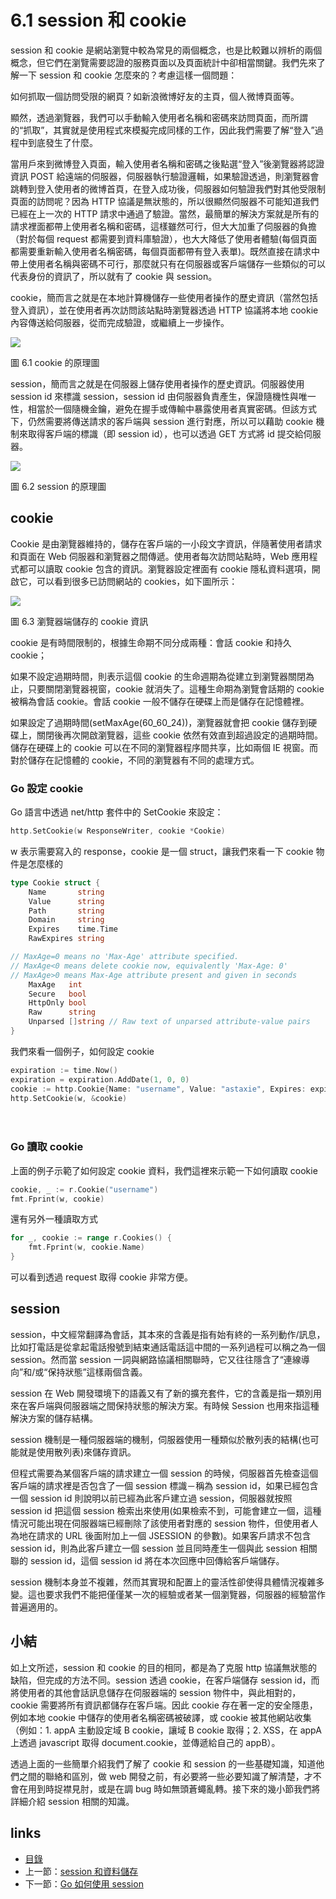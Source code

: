 # 6.1 session 和 cookie

session 和 cookie 是網站瀏覽中較為常見的兩個概念，也是比較難以辨析的兩個概念，但它們在瀏覽需要認證的服務頁面以及頁面統計中卻相當關鍵。我們先來了解一下 session 和 cookie 怎麼來的？考慮這樣一個問題：

如何抓取一個訪問受限的網頁？如新浪微博好友的主頁，個人微博頁面等。

顯然，透過瀏覽器，我們可以手動輸入使用者名稱和密碼來訪問頁面，而所謂的“抓取”，其實就是使用程式來模擬完成同樣的工作，因此我們需要了解“登入”過程中到底發生了什麼。

當用戶來到微博登入頁面，輸入使用者名稱和密碼之後點選“登入”後瀏覽器將認證資訊 POST 給遠端的伺服器，伺服器執行驗證邏輯，如果驗證透過，則瀏覽器會跳轉到登入使用者的微博首頁，在登入成功後，伺服器如何驗證我們對其他受限制頁面的訪問呢？因為 HTTP 協議是無狀態的，所以很顯然伺服器不可能知道我們已經在上一次的 HTTP 請求中通過了驗證。當然，最簡單的解決方案就是所有的請求裡面都帶上使用者名稱和密碼，這樣雖然可行，但大大加重了伺服器的負擔（對於每個 request 都需要到資料庫驗證），也大大降低了使用者體驗(每個頁面都需要重新輸入使用者名稱密碼，每個頁面都帶有登入表單)。既然直接在請求中帶上使用者名稱與密碼不可行，那麼就只有在伺服器或客戶端儲存一些類似的可以代表身份的資訊了，所以就有了 cookie 與 session。

cookie，簡而言之就是在本地計算機儲存一些使用者操作的歷史資訊（當然包括登入資訊），並在使用者再次訪問該站點時瀏覽器透過 HTTP 協議將本地 cookie 內容傳送給伺服器，從而完成驗證，或繼續上一步操作。

![](images/6.1.cookie2.png)

圖 6.1 cookie 的原理圖

session，簡而言之就是在伺服器上儲存使用者操作的歷史資訊。伺服器使用 session id 來標識 session，session id 由伺服器負責產生，保證隨機性與唯一性，相當於一個隨機金鑰，避免在握手或傳輸中暴露使用者真實密碼。但該方式下，仍然需要將傳送請求的客戶端與 session 進行對應，所以可以藉助 cookie 機制來取得客戶端的標識（即 session id），也可以透過 GET 方式將 id 提交給伺服器。

![](images/6.1.session.png)

圖 6.2 session 的原理圖

## cookie

Cookie 是由瀏覽器維持的，儲存在客戶端的一小段文字資訊，伴隨著使用者請求和頁面在 Web 伺服器和瀏覽器之間傳遞。使用者每次訪問站點時，Web 應用程式都可以讀取 cookie 包含的資訊。瀏覽器設定裡面有 cookie 隱私資料選項，開啟它，可以看到很多已訪問網站的 cookies，如下圖所示：

![](images/6.1.cookie.png)

圖 6.3 瀏覽器端儲存的 cookie 資訊

cookie 是有時間限制的，根據生命期不同分成兩種：會話 cookie 和持久 cookie；

如果不設定過期時間，則表示這個 cookie 的生命週期為從建立到瀏覽器關閉為止，只要關閉瀏覽器視窗，cookie 就消失了。這種生命期為瀏覽會話期的 cookie 被稱為會話 cookie。會話 cookie 一般不儲存在硬碟上而是儲存在記憶體裡。

如果設定了過期時間(setMaxAge(60_60_24))，瀏覽器就會把 cookie 儲存到硬碟上，關閉後再次開啟瀏覽器，這些 cookie 依然有效直到超過設定的過期時間。儲存在硬碟上的 cookie 可以在不同的瀏覽器程序間共享，比如兩個 IE 視窗。而對於儲存在記憶體的 cookie，不同的瀏覽器有不同的處理方式。 　　

### Go 設定 cookie

Go 語言中透過 net/http 套件中的 SetCookie 來設定：

```Go
http.SetCookie(w ResponseWriter, cookie *Cookie)
```

w 表示需要寫入的 response，cookie 是一個 struct，讓我們來看一下 cookie 物件是怎麼樣的

```Go
type Cookie struct {
	Name       string
	Value      string
	Path       string
	Domain     string
	Expires    time.Time
	RawExpires string

// MaxAge=0 means no 'Max-Age' attribute specified.
// MaxAge<0 means delete cookie now, equivalently 'Max-Age: 0'
// MaxAge>0 means Max-Age attribute present and given in seconds
	MaxAge   int
	Secure   bool
	HttpOnly bool
	Raw      string
	Unparsed []string // Raw text of unparsed attribute-value pairs
}
```

我們來看一個例子，如何設定 cookie

```Go
expiration := time.Now()
expiration = expiration.AddDate(1, 0, 0)
cookie := http.Cookie{Name: "username", Value: "astaxie", Expires: expiration}
http.SetCookie(w, &cookie)
```

　　

### Go 讀取 cookie

上面的例子示範了如何設定 cookie 資料，我們這裡來示範一下如何讀取 cookie

```Go
cookie, _ := r.Cookie("username")
fmt.Fprint(w, cookie)
```

還有另外一種讀取方式

```Go
for _, cookie := range r.Cookies() {
	fmt.Fprint(w, cookie.Name)
}
```

可以看到透過 request 取得 cookie 非常方便。

## session

session，中文經常翻譯為會話，其本來的含義是指有始有終的一系列動作/訊息，比如打電話是從拿起電話撥號到結束通話電話這中間的一系列過程可以稱之為一個 session。然而當 session 一詞與網路協議相關聯時，它又往往隱含了“連線導向”和/或“保持狀態”這樣兩個含義。

session 在 Web 開發環境下的語義又有了新的擴充套件，它的含義是指一類別用來在客戶端與伺服器端之間保持狀態的解決方案。有時候 Session 也用來指這種解決方案的儲存結構。

session 機制是一種伺服器端的機制，伺服器使用一種類似於散列表的結構(也可能就是使用散列表)來儲存資訊。

但程式需要為某個客戶端的請求建立一個 session 的時候，伺服器首先檢查這個客戶端的請求裡是否包含了一個 session 標識－稱為 session id，如果已經包含一個 session id 則說明以前已經為此客戶建立過 session，伺服器就按照 session id 把這個 session 檢索出來使用(如果檢索不到，可能會建立一個，這種情況可能出現在伺服器端已經刪除了該使用者對應的 session 物件，但使用者人為地在請求的 URL 後面附加上一個 JSESSION 的參數)。如果客戶請求不包含 session id，則為此客戶建立一個 session 並且同時產生一個與此 session 相關聯的 session id，這個 session id 將在本次回應中回傳給客戶端儲存。

session 機制本身並不複雜，然而其實現和配置上的靈活性卻使得具體情況複雜多變。這也要求我們不能把僅僅某一次的經驗或者某一個瀏覽器，伺服器的經驗當作普遍適用的。

## 小結

如上文所述，session 和 cookie 的目的相同，都是為了克服 http 協議無狀態的缺陷，但完成的方法不同。session 透過 cookie，在客戶端儲存 session id，而將使用者的其他會話訊息儲存在伺服器端的 session 物件中，與此相對的，cookie 需要將所有資訊都儲存在客戶端。因此 cookie 存在著一定的安全隱患，例如本地 cookie 中儲存的使用者名稱密碼被破譯，或 cookie 被其他網站收集（例如：1. appA 主動設定域 B cookie，讓域 B cookie 取得；2. XSS，在 appA 上透過 javascript 取得 document.cookie，並傳遞給自己的 appB）。

透過上面的一些簡單介紹我們了解了 cookie 和 session 的一些基礎知識，知道他們之間的聯絡和區別，做 web 開發之前，有必要將一些必要知識了解清楚，才不會在用到時捉襟見肘，或是在調 bug 時如無頭蒼蠅亂轉。接下來的幾小節我們將詳細介紹 session 相關的知識。

## links

* [目錄](preface.md)
* 上一節：[session 和資料儲存](06.0.md)
* 下一節：[Go 如何使用 session](06.2.md)
